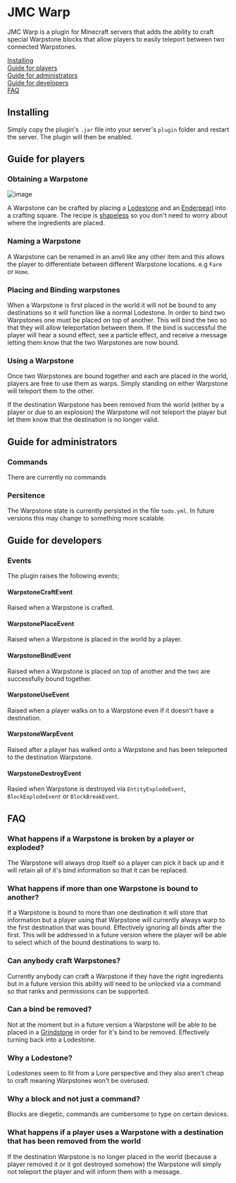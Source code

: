 # JMC Warp
JMC Warp is a plugin for Minecraft servers that adds the ability to craft special Warpstone blocks that allow players to easily teleport between two connected Warpstones.

[Installing](https://github.com/AdamJamesNaylor/jmc-warp/blob/main/README.md#installing)  
[Guide for players](https://github.com/AdamJamesNaylor/jmc-warp/blob/main/README.md#guide-for-players)  
[Guide for administrators](https://github.com/AdamJamesNaylor/jmc-warp/blob/main/README.md#guide-for-administrators)  
[Guide for developers](https://github.com/AdamJamesNaylor/jmc-warp/blob/main/README.md#guide-for-developers)  
[FAQ](https://github.com/AdamJamesNaylor/jmc-warp/blob/main/README.md#faq)  

## Installing
Simply copy the plugin's `.jar` file into your server's `plugin` folder and restart the server. The plugin will then be enabled.

## Guide for players

### Obtaining a Warpstone
![image](https://github.com/AdamJamesNaylor/jmc-warp/assets/1583720/8849d82f-2bf4-445f-a0bd-872064a2c352)

A Warpstone can be crafted by placing a [Lodestone](https://minecraft.fandom.com/wiki/Lodestone) and an [Enderpearl](https://minecraft.fandom.com/wiki/Ender_Pearl) into a crafting square. The recipe is [shapeless](https://minecraft.wiki/w/Crafting#Basic_crafting) so you don't need to worry about where the ingredients are placed.

### Naming a Warpstone
A Warpstone can be renamed in an anvil like any other item and this allows the player to differentiate between different Warpstone locations. e.g `Farm` or `Home`.

### Placing and Binding warpstones
When a Warpstone is first placed in the world it will not be bound to any destinations so it will function like a normal Lodestone. In order to bind two Warpstones one must be placed on top of another. This will bind the two so that they will allow teleportation between them. If the bind is successful the player will hear a sound effect, see a particle effect, and receive a message letting them know that the two Warpstones are now bound.

### Using a Warpstone
Once two Warpstones are bound together and each are placed in the world, players are free to use them as warps. Simply standing on either Warpstone will teleport them to the other.

If the destination Warpstone has been removed from the world (either by a player or due to an explosion) the Warpstone will not teleport the player but let them know that the destination is no longer valid.

## Guide for administrators

### Commands
There are currently no commands

### Persitence
The Warpstone state is currently persisted in the file `todo.yml`. In future versions this may change to something more scalable.

## Guide for developers

### Events
The plugin raises the following events;
#### WarpstoneCraftEvent
Raised when a Warpstone is crafted.
#### WarpstonePlaceEvent
Raised when a Warpstone is placed in the world by a player.
#### WarpstoneBindEvent
Raised when a Warpstone is placed on top of another and the two are successfully bound together.
#### WarpstoneUseEvent
Raised when a player walks on to a Warpstone even if it doesn't have a destination.
#### WarpstoneWarpEvent
Raised after a player has walked onto a Warpstone and has been teleported to the destination Warpstone.
#### WarpstoneDestroyEvent
Rasied when Warpstone is destroyed via `EntityExplodeEvent`, `BlockExplodeEvent` or `BlockBreakEvent`.

## FAQ

### What happens if a Warpstone is broken by a player or exploded?
The Warpstone will always drop itself so a player can pick it back up and it will retain all of it's bind information so that it can be replaced.

### What happens if more than one Warpstone is bound to another?
If a Warpstone is bound to more than one destination it will store that information but a player using that Warpstone will currently always warp to the first destination that was bound. Effectively ignoring all binds after the first. This will be addressed in a future version where the player will be able to select which of the bound destinations to warp to.

### Can anybody craft Warpstones?
Currently anybody can craft a Warpstone if they have the right ingredients but in a future version this ability will need to be unlocked via a command so that ranks and permissions can be supported.

### Can a bind be removed?
Not at the moment but in a future version a Warpstone will be able to be placed in a [Grindstone](https://minecraft.fandom.com/wiki/Grindstone) in order for it's bind to be removed. Effectively turning back into a Lodestone.

### Why a Lodestone?
Lodestones seem to fit from a Lore perspective and they also aren't cheap to craft meaning Warpstones won't be overused.

### Why a block and not just a command?
Blocks are diegetic, commands are cumbersome to type on certain devices.

### What happens if a player uses a Warpstone with a destination that has been removed from the world
If the destination Warpstone is no longer placed in the world (because a player removed it or it got destroyed somehow) the Warpstone will simply not teleport the player and will inform them with a message.


